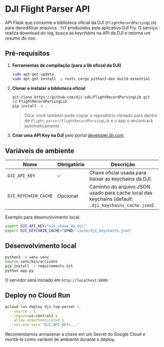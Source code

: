 # DJI Flight Parser API

API Flask que consome a biblioteca oficial da DJI (`FlightRecordParsingLib`) para
decodificar arquivos `.TXT` produzidos pelo aplicativo DJI Fly. O serviço realiza
download do log, busca as _keychains_ na API da DJI e retorna um resumo do voo.

## Pré-requisitos

1. **Ferramentas de compilação (para a lib oficial da DJI)**

   ```bash
   sudo apt-get update
   sudo apt-get install -y rustc cargo python3-dev build-essential
   ```

2. **Clonar e instalar a biblioteca oficial**

   ```bash
   git clone https://github.com/dji-sdk/FlightRecordParsingLib.git
   cd FlightRecordParsingLib
   pip install -e .
   ```

   > Dica: você também pode copiar o repositório clonado para dentro de
   > `flight-parser/FlightRecordParsingLib` e o app o encontrará
   > automaticamente.

3. **Criar uma API Key na DJI** pelo portal [developer.dji.com](https://developer.dji.com).

## Variáveis de ambiente

| Nome                 | Obrigatório | Descrição                                                                 |
| -------------------- | ----------- | ------------------------------------------------------------------------- |
| `DJI_API_KEY`        | ✅          | Chave oficial usada para baixar as keychains da DJI.                      |
| `DJI_KEYCHAIN_CACHE` | Opcional    | Caminho do arquivo JSON usado para cache local das keychains (default: `.dji_keychains_cache.json`). |

Exemplo para desenvolvimento local:

```bash
export DJI_API_KEY="sua_chave_da_dji"
export DJI_KEYCHAIN_CACHE="$PWD/.cache/dji_keychains.json"
```

## Desenvolvimento local

```bash
python3 -m venv venv
source venv/bin/activate
pip install -r requirements.txt
python app.py
```

O servidor será iniciado em `http://localhost:8080`.

## Deploy no Cloud Run

```bash
gcloud run deploy dji-log-parser \
  --source . \
  --region=us-central1 \
  --allow-unauthenticated \
  --set-env-vars "DJI_API_KEY=..."
```

Recomendamos armazenar a chave em um Secret do Google Cloud e montá-lo como
variável de ambiente durante o deploy.
